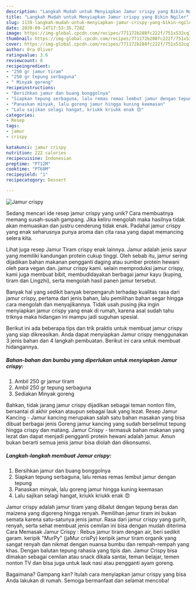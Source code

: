 ```yaml
---
description: "Langkah Mudah untuk Menyiapkan Jamur crispy yang Bikin Ngiler"
title: "Langkah Mudah untuk Menyiapkan Jamur crispy yang Bikin Ngiler"
slug: 1139-langkah-mudah-untuk-menyiapkan-jamur-crispy-yang-bikin-ngiler
date: 2020-09-14T17:53:35.728Z
image: https://img-global.cpcdn.com/recipes/771172b288fc222f/751x532cq70/jamur-crispy-foto-resep-utama.jpg
thumbnail: https://img-global.cpcdn.com/recipes/771172b288fc222f/751x532cq70/jamur-crispy-foto-resep-utama.jpg
cover: https://img-global.cpcdn.com/recipes/771172b288fc222f/751x532cq70/jamur-crispy-foto-resep-utama.jpg
author: Ora Oliver
ratingvalue: 3.6
reviewcount: 8
recipeingredient:
- "250 gr jamur tiram"
- "250 gr tepung serbaguna"
- " Minyak goreng"
recipeinstructions:
- "Bersihkan jamur dan buang bonggolnya"
- "Siapkan tepung serbaguna, lalu remas remas lembut jamur dengan tepung"
- "Panaskan minyak, lalu goreng jamur hingga kuning keemasan"
- "Lalu sajikan selagi hangat, kriukk kriukk enak 😍"
categories:
- Resep
tags:
- jamur
- crispy

katakunci: jamur crispy 
nutrition: 222 calories
recipecuisine: Indonesian
preptime: "PT12M"
cooktime: "PT60M"
recipeyield: "1"
recipecategory: Dessert

---
```



![Jamur crispy](https://img-global.cpcdn.com/recipes/771172b288fc222f/751x532cq70/jamur-crispy-foto-resep-utama.jpg)

Sedang mencari ide resep jamur crispy yang unik? Cara membuatnya memang susah-susah gampang. Jika keliru mengolah maka hasilnya tidak akan memuaskan dan justru cenderung tidak enak. Padahal jamur crispy yang enak seharusnya punya aroma dan cita rasa yang dapat memancing selera kita.

Lihat juga resep Jamur Tiram crispy enak lainnya. Jamur adalah jenis sayur yang memiliki kandungan protein cukup tinggi. Oleh sebab itu, jamur sering dijadikan bahan makanan pengganti daging atau sumber protein hewani oleh para vegan dan..jamur crispy kami. selain memproduksi jamur crispy, kami juga membuat bibit, membudidayakan berbagai jamur kayu (kuping, tiram dan Lingzhi), serta mengolah hasil panen jamur tersebut.

Banyak hal yang sedikit banyak berpengaruh terhadap kualitas rasa dari jamur crispy, pertama dari jenis bahan, lalu pemilihan bahan segar hingga cara mengolah dan menyajikannya. Tidak usah pusing jika ingin menyiapkan jamur crispy yang enak di rumah, karena asal sudah tahu triknya maka hidangan ini mampu jadi suguhan spesial.


Berikut ini ada beberapa tips dan trik praktis untuk membuat jamur crispy yang siap dikreasikan. Anda dapat menyiapkan Jamur crispy menggunakan 3 jenis bahan dan 4 langkah pembuatan. Berikut ini cara untuk membuat hidangannya.

<!--inarticleads1-->

##### Bahan-bahan dan bumbu yang diperlukan untuk menyiapkan Jamur crispy:

1. Ambil 250 gr jamur tiram
1. Ambil 250 gr tepung serbaguna
1. Sediakan  Minyak goreng


Bahkan, tidak jarang jamur crispy dijadikan sebagai teman nonton film, bersantai di akhir pekan ataupun sebagai lauk yang lezat. Resep Jamur Kancing - Jamur kancing merupakan salah satu bahan masakan yang bisa dibuat berbagai jenis Goreng jamur kancing yang sudah berselimut tepung hingga crispy dan matang. Jamur Crispy - termasuk bahan makanan yang lezat dan dapat menjadi pengganti protein hewani adalah jamur. Amun bukan berarti semua jenis jamur bisa diolah dan dikonsumsi. 

<!--inarticleads2-->

##### Langkah-langkah membuat Jamur crispy:

1. Bersihkan jamur dan buang bonggolnya
1. Siapkan tepung serbaguna, lalu remas remas lembut jamur dengan tepung
1. Panaskan minyak, lalu goreng jamur hingga kuning keemasan
1. Lalu sajikan selagi hangat, kriukk kriukk enak 😍


Jamur crispy adalah jamur tiram yang dibalut dengan tepung beras dan maizena yang digoreng hingga renyah. Pemilihan jamur tiram ini bukan semata karena satu-satunya jenis jamur. Rasa dari jamur crispy yang gurih, renyah, serta sehat membuat jenis cemilan ini bisa dengan mudah diterima Cara Memasak Jamur Crispy : Rebus jamur tiram dengan air, beri sedikit garam. keripik &#34;MurPy&#34; (jaMur crisPy) keripik jamur tiram organik yang sangat renyah dan nikmat dengan nuansa bumbu dan rempah-rempah yang khas. Dengan balutan tepung rahasia yang tipis dan. Jamur Crispy bisa dimakan sebagai cemilan atau snack dikala santai, teman belajar, temen nonton TV dan bisa juga untuk lauk nasi atau pengganti ayam goreng. 

Bagaimana? Gampang kan? Itulah cara menyiapkan jamur crispy yang bisa Anda lakukan di rumah. Semoga bermanfaat dan selamat mencoba!

